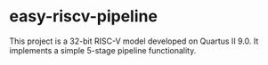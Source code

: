 # easy-riscv-pipeline
This project is a 32-bit RISC-V model developed on Quartus II 9.0. It implements a simple 5-stage pipeline functionality.

